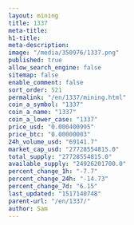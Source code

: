 ```yaml
---
layout: mining
title: 1337
meta-title: 
h1-title: 
meta-description: 
image: "/media/350976/1337.png"
published: true
allow_search_engine: false
sitemap: false
enable_comment: false
sort_order: 521
permalink: "/en/1337/mining.html"
coin_a_symbol: "1337"
coin_a_name: "1337"
coin_a_lower_case: "1337"
price_usd: "0.000400995"
price_btc: "0.00000003"
24h_volume_usd: "69141.7"
market_cap_usd: "27728554815.0"
total_supply: "27728554815.0"
available_supply: "24926201700.0"
percent_change_1h: "-7.7"
percent_change_24h: "-14.73"
percent_change_7d: "6.15"
last_updated: "1517140748"
parent-url: "/en/1337/"
author: Sam
---
```


